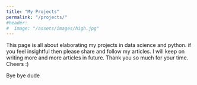 ```yaml
---
title: "My Projects"
permalink: "/projects/"
#header:
#  image: "/assets/images/high.jpg"
---
```


This page is all about elaborating my projects in data science and python. if you feel insightful then please share and follow my articles. I will keep on writing more and more articles in future. Thank you so much for your time. Cheers :)


Bye bye dude
